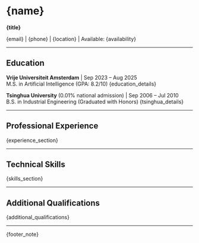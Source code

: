 # {name}
**{title}**

{email} | {phone} | {location} | Available: {availability}

---

## Education

**Vrije Universiteit Amsterdam** | Sep 2023 – Aug 2025  
M.S. in Artificial Intelligence (GPA: 8.2/10)
{education_details}

**Tsinghua University** (0.01% national admission) | Sep 2006 – Jul 2010  
B.S. in Industrial Engineering (Graduated with Honors)
{tsinghua_details}

---

## Professional Experience

{experience_section}

---

## Technical Skills

{skills_section}

---

## Additional Qualifications

{additional_qualifications}

---

{footer_note}